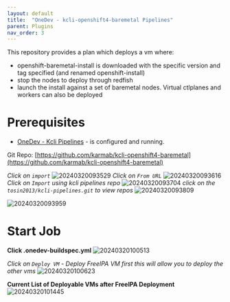 ```yaml
---
layout: default
title:  "OneDev - kcli-openshift4-baremetal Pipelines"
parent: Plugins
nav_order: 3
---
```


This repository provides a plan which deploys a vm where:

* openshift-baremetal-install is downloaded with the specific version and tag specified (and renamed openshift-install)
* stop the nodes to deploy through redfish
* launch the install against a set of baremetal nodes. Virtual ctlplanes and workers can also be deployed


# Prerequisites
* [OneDev - Kcli Pipelines](../plugins/onedev-kcli-pipelines.html)  - is configured and running.
  
Git Repo: [https://github.com/karmab/kcli-openshift4-baremetal](https://github.com/karmab/kcli-openshift4-baremetal)

*Click on `import`*
![20240320093529](https://i.imgur.com/1b3zrpr.png)
*Click on `From URL`*
![20240320093616](https://i.imgur.com/pwPpEx0.png)
*Click on `Import` using kcli pipelines repo*
![20240320093704](https://i.imgur.com/EZTDdm5.png)
*click on the `tosin2013/kcli-pipelines.git` to view repos*
![20240320093809](https://i.imgur.com/MgdGkEN.png)

![20240320093959](https://i.imgur.com/pVvwaTR.png)

# Start Job 
**Click .onedev-buildspec.yml**
 ![20240320100513](https://i.imgur.com/NtvjpQv.png)

*Click on `Deploy VM` - Deploy FreeIPA VM first this will allow you to deploy the other vms*
![20240320100623](https://i.imgur.com/kigo2L3.png)

**Current List of Deployable VMs after FreeIPA Deployment**
![20240320101445](https://i.imgur.com/IXsGQg3.png)